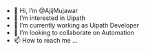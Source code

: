 - 👋 Hi, I’m @AjijMujawar
- 👀 I’m interested in Uipath
- 🌱 I’m currently working as Uipath Developer
- 💞️ I’m looking to collaborate on Automation
- 📫 How to reach me ...

<!---
AjijMujawar/AjijMujawar is a ✨ special ✨ repository because its `README.md` (this file) appears on your GitHub profile.
You can click the Preview link to take a look at your changes.
--->

